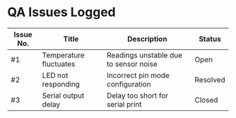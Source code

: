 # QA Issues Logged

| Issue No. | Title | Description | Status |
|------------|--------|-------------|--------|
| #1 | Temperature fluctuates | Readings unstable due to sensor noise | Open |
| #2 | LED not responding | Incorrect pin mode configuration | Resolved |
| #3 | Serial output delay | Delay too short for serial print | Closed |
